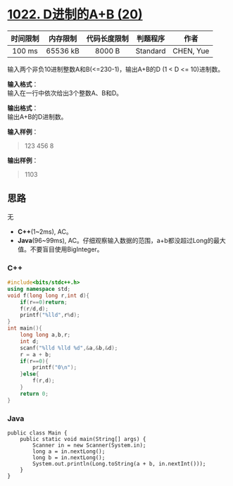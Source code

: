 # [1022. D进制的A+B (20)][title]

| 时间限制 | 内存限制 | 代码长度限制 | 判题程序 |   作者   |
|:-------:|:-------:|:----------:|:-------:|:-------:|
|  100 ms | 65536 kB|   8000 B   | Standard|CHEN, Yue|

输入两个非负10进制整数A和B(<=230-1)，输出A+B的D (1 < D <= 10)进制数。

**输入格式**：  
输入在一行中依次给出3个整数A、B和D。

**输出格式**：  
输出A+B的D进制数。

**输入样例**：
> 123 456 8

**输出样例**：
> 1103

## 思路
无


- **C++**(1~2ms), AC。
- **Java**(96~99ms), AC。仔细观察输入数据的范围，a+b都没超过Long的最大值。不要盲目使用BigInteger。


### C++
```c++
#include<bits/stdc++.h>
using namespace std;
void f(long long r,int d){
    if(r==0)return;
    f(r/d,d);
    printf("%lld",r%d);
}
int main(){
    long long a,b,r;
    int d;
    scanf("%lld %lld %d",&a,&b,&d);
    r = a + b;
    if(r==0){
        printf("0\n");
    }else{
        f(r,d);
    }
    return 0;
}
```

### Java
```
public class Main {
    public static void main(String[] args) {
        Scanner in = new Scanner(System.in);
        long a = in.nextLong();
        long b = in.nextLong();
        System.out.println(Long.toString(a + b, in.nextInt()));
    }
}

```
[title]: https://www.patest.cn/contests/pat-b-practise/1022

